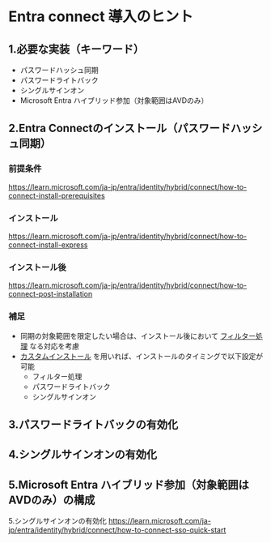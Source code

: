# Entra connect 導入のヒント

## 1.必要な実装（キーワード）
- パスワードハッシュ同期
- パスワードライトバック
- シングルサインオン
- Microsoft Entra ハイブリッド参加（対象範囲はAVDのみ）

## 2.Entra Connectのインストール（パスワードハッシュ同期）
### 前提条件
https://learn.microsoft.com/ja-jp/entra/identity/hybrid/connect/how-to-connect-install-prerequisites

### インストール
https://learn.microsoft.com/ja-jp/entra/identity/hybrid/connect/how-to-connect-install-express

### インストール後
https://learn.microsoft.com/ja-jp/entra/identity/hybrid/connect/how-to-connect-post-installation

### 補足
- 同期の対象範囲を限定したい場合は、インストール後において [フィルター処理](https://learn.microsoft.com/ja-jp/entra/identity/hybrid/connect/how-to-connect-sync-configure-filtering) なる対応を考慮
- [カスタムインストール](https://learn.microsoft.com/ja-jp/entra/identity/hybrid/connect/how-to-connect-install-custom) を用いれば、インストールのタイミングで以下設定が可能
  - フィルター処理
  - パスワードライトバック
  - シングルサインオン

## 3.パスワードライトバックの有効化

## 4.シングルサインオンの有効化

## 5.Microsoft Entra ハイブリッド参加（対象範囲はAVDのみ）の構成

5.シングルサインオンの有効化
https://learn.microsoft.com/ja-jp/entra/identity/hybrid/connect/how-to-connect-sso-quick-start

